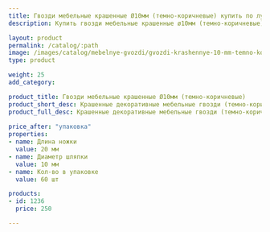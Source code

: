 ```yaml
---
title: Гвозди мебельные крашенные Ø10мм (темно-коричневые) купить по лучшей цене с доставкой - Поролоныч
description: Купить гвозди мебельные крашенные ø10мм (темно-коричневые) в розницу с доставкой по Москве в интернет-магазине Поролоныча.

layout: product
permalink: /catalog/:path
image: /images/catalog/mebelnye-gvozdi/gvozdi-krashennye-10-mm-temno-korichnevye-01_1600w.jpg
type: product

weight: 25
add_category: 

product_title: Гвозди мебельные крашенные Ø10мм (темно-коричневые)
product_short_desc: Крашенные декоративные мебельные гвозди (темно-коричневые). Диаметр шляпки 10 мм, длина ножки 20 мм.
product_full_desc: Крашенные декоративные мебельные гвозди (темно-коричневые). Диаметр шляпки 10 мм, длина ножки 20 мм.
        
price_after: "упаковка"
properties:
- name: Длина ножки
  value: 20 мм
- name: Диаметр шляпки
  value: 10 мм
- name: Кол-во в упаковке
  value: 60 шт

products:
- id: 1236
  price: 250

---
```

